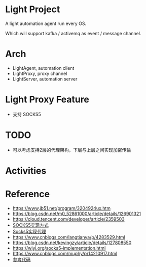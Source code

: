 # Light Project

A light automation agent run every OS.

Which will support kafka / activemq as event / message channel.

# Arch
* LightAgent, automation client
* LightProxy, proxy channel
* LightServer, automation server

# Light Proxy Feature
* 支持 SOCKS5

# TODO
* 可以考虑支持2层的代理架构，下层与上层之间实现加密传输

# Activities


# Reference
* https://www.jb51.net/program/3204924ux.htm
* https://blog.csdn.net/m0_52861000/article/details/126901321
* https://cloud.tencent.com/developer/article/2359503
* [SOCKS5实现方式](https://blog.csdn.net/Nuan_Feng/article/details/118111762)
* [Socks5实现代理](https://wenku.csdn.net/answer/9c45287da15142ff945eb8628a907524)
* https://www.cnblogs.com/langtianya/p/4283529.html
* https://blog.csdn.net/kevingzy/article/details/127808550
* https://wiyi.org/socks5-implementation.html
* https://www.cnblogs.com/muphy/p/14210917.html
* [参考代码](https://github.com/mitre/HTTP-Proxy-Servlet)
